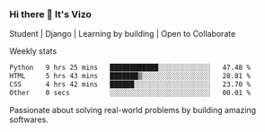 ### Hi there 👋 It's Vizo

Student | Django | Learning by building | Open to Collaborate

Weekly stats
<!--START_SECTION:waka-->

```txt
Python   9 hrs 25 mins   ████████████░░░░░░░░░░░░░   47.48 %
HTML     5 hrs 43 mins   ███████▒░░░░░░░░░░░░░░░░░   28.81 %
CSS      4 hrs 42 mins   ██████░░░░░░░░░░░░░░░░░░░   23.70 %
Other    0 secs          ░░░░░░░░░░░░░░░░░░░░░░░░░   00.01 %
```

<!--END_SECTION:waka-->


Passionate about solving real-world problems by building amazing softwares.
